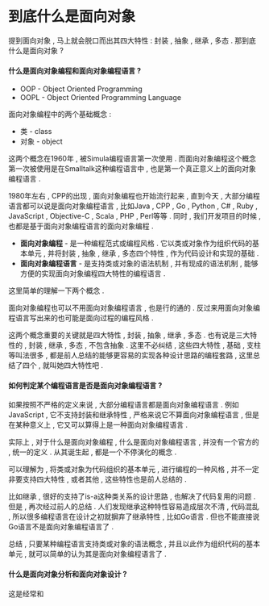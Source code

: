# 到底什么是面向对象

提到面向对象 , 马上就会脱口而出其四大特性 : 封装 , 抽象 , 继承 , 多态 . 那到底什么是面向对象 ?

#### 什么是面向对象编程和面向对象编程语言 ?

* OOP - Object Oriented Programming
* OOPL - Object Oriented Programming Language

面向对象编程中的两个基础概念 :

* 类 - class
* 对象 - object

这两个概念在1960年 , 被Simula编程语言第一次使用 . 而面向对象编程这个概念第一次被使用是在Smalltalk这种编程语言中 , 也是第一个真正意义上的面向对象编程语言 .

1980年左右 , CPP的出现 , 面向对象编程也开始流行起来 , 直到今天 , 大部分编程语言都可以说是面向对象编程语言 , 比如Java , CPP , Go , Python , C\# , Ruby , JavaScript , Objective-C , Scala , PHP , Perl等等 . 同时 , 我们开发项目的时候 , 也都是基于面向对象编程语言的面向对象编程 .

* **面向对象编程** - 是一种编程范式或编程风格 . 它以类或对象作为组织代码的基本单元 , 并将封装 , 抽象 , 继承 , 多态四个特性 , 作为代码设计和实现的基础 . 
* **面向对象编程语言** - 是支持类或对象的语法机制 , 并有现成的语法机制 , 能够方便的实现面向对象编程四大特性的编程语言 . 

这里简单的理解一下两个概念 .

面向对象编程也可以不用面向对象编程语言 , 也是行的通的 . 反过来用面向对象编程语言写出来的也可能是面向过程的编程风格 .

这两个概念重要的关键就是四大特性 , 封装 , 抽象 , 继承 , 多态 . 也有说是三大特性的 , 封装 , 继承 , 多态 , 不包含抽象 . 这里不必纠结 , 这些四大特性 , 基础 , 支柱等叫法很多 , 都是前人总结的能够更容易的实现各种设计思路的编程套路 , 这里总结了四个 , 就叫她四大特性吧 .

#### 如何判定某个编程语言是否是面向对象编程语言 ?

如果按照不严格的定义来说 , 大部分编程语言都是面向对象编程语言 . 例如JavaScript , 它不支持封装和继承特性 , 严格来说它不算面向对象编程语言 , 但是在某种意义上 , 它又可以算得上是一种面向对象编程语言 .

实际上 , 对于什么是面向对象编程 , 什么是面向对象编程语言 , 并没有一个官方的 , 统一的定义 . 从其诞生起 , 都是一个不停演化的概念 .

可以理解为 , 将类或对象为代码组织的基本单元 , 进行编程的一种风格 , 并不一定非要支持四大特性 , 或者其他 , 这些特性也是前人总结的 .

比如继承 , 很好的支持了is-a这种类关系的设计思路 , 也解决了代码复用的问题 . 但是 , 再次经过前人的总结 . 人们发现继承这种特性容易造成层次不清 , 代码混乱 , 所以很多编程语言在设计之初就摒弃了继承特性 , 比如Go语言 . 但也不能直接说Go语言不是面向对象编程语言了 .

总结 , 只要某种编程语言支持类或对象的语法概念 , 并且以此作为组织代码的基本单元 , 就可以简单的认为其是面向对象编程语言了 .

#### 什么是面向对象分析和面向对象设计 ? 

这是经常和



